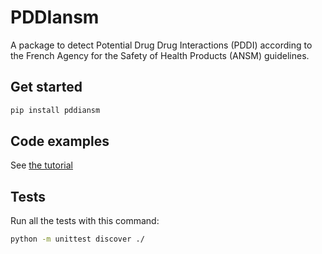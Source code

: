 # PDDIansm
A package to detect Potential Drug Drug Interactions (PDDI) according to the French Agency for the Safety of Health Products (ANSM) guidelines. 

## Get started
```bash
pip install pddiansm
```

## Code examples
See [the tutorial](https://github.com/scossin/pddiansm/blob/master/docs/source/index.rst)

## Tests
Run all the tests with this command: 
```bash
python -m unittest discover ./
```